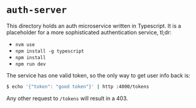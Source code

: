 `auth-server`
=============

This directory holds an auth microservice written in Typescript. It is a placeholder for a more sophisticated authentication service,
tl;dr:

- `nvm use`
- `npm install -g typescript`
- `npm install`
- `npm run dev`

The service has one valid token, so the only way to get user info back is:

```bash
$ echo '{"token": "good token"}' | http :4000/tokens
```

Any other request to `/tokens` will result in a 403.